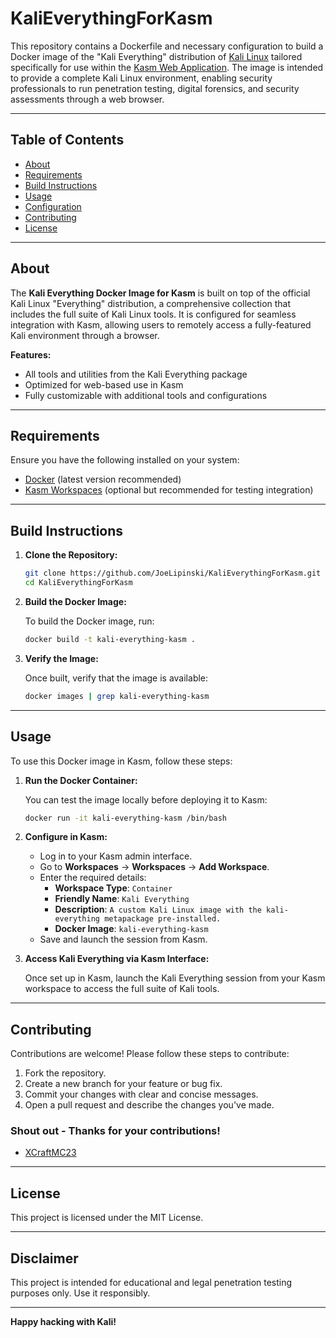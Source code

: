 # KaliEverythingForKasm

This repository contains a Dockerfile and necessary configuration to build a Docker image of the "Kali Everything" distribution of [Kali Linux](https://www.kali.org/) tailored specifically for use within the [Kasm Web Application](https://www.kasmweb.com/). The image is intended to provide a complete Kali Linux environment, enabling security professionals to run penetration testing, digital forensics, and security assessments through a web browser.

---

## Table of Contents

- [About](#about)
- [Requirements](#requirements)
- [Build Instructions](#build-instructions)
- [Usage](#usage)
- [Configuration](#configuration)
- [Contributing](#contributing)
- [License](#license)

---

## About

The **Kali Everything Docker Image for Kasm** is built on top of the official Kali Linux "Everything" distribution, a comprehensive collection that includes the full suite of Kali Linux tools. It is configured for seamless integration with Kasm, allowing users to remotely access a fully-featured Kali environment through a browser.

**Features:**

- All tools and utilities from the Kali Everything package
- Optimized for web-based use in Kasm
- Fully customizable with additional tools and configurations

---

## Requirements

Ensure you have the following installed on your system:

- [Docker](https://docs.docker.com/get-docker/) (latest version recommended)
- [Kasm Workspaces](https://www.kasmweb.com/docs/latest/getting-started/introduction.html) (optional but recommended for testing integration)

---

## Build Instructions

1. **Clone the Repository:**

   ```bash
   git clone https://github.com/JoeLipinski/KaliEverythingForKasm.git
   cd KaliEverythingForKasm
   ```

2. **Build the Docker Image:**

   To build the Docker image, run:

   ```bash
   docker build -t kali-everything-kasm .
   ```

3. **Verify the Image:**

   Once built, verify that the image is available:

   ```bash
   docker images | grep kali-everything-kasm
   ```

---

## Usage

To use this Docker image in Kasm, follow these steps:

1. **Run the Docker Container:**

   You can test the image locally before deploying it to Kasm:

   ```bash
   docker run -it kali-everything-kasm /bin/bash
   ```

2. **Configure in Kasm:**

   - Log in to your Kasm admin interface.
   - Go to **Workspaces** -> **Workspaces** -> **Add Workspace**.
   - Enter the required details:
     - **Workspace Type**: `Container`
     - **Friendly Name**: `Kali Everything`
     - **Description**: `A custom Kali Linux image with the kali-everything metapackage pre-installed.`
     - **Docker Image**: `kali-everything-kasm`
   - Save and launch the session from Kasm.

3. **Access Kali Everything via Kasm Interface:**

   Once set up in Kasm, launch the Kali Everything session from your Kasm workspace to access the full suite of Kali tools.

---

## Contributing

Contributions are welcome! Please follow these steps to contribute:

1. Fork the repository.
2. Create a new branch for your feature or bug fix.
3. Commit your changes with clear and concise messages.
4. Open a pull request and describe the changes you've made.

### Shout out - Thanks for your contributions!

- [XCraftMC23](https://github.com/XCraftMC23)

---

## License

This project is licensed under the MIT License.

---

## Disclaimer

This project is intended for educational and legal penetration testing purposes only. Use it responsibly.

---

**Happy hacking with Kali!**
